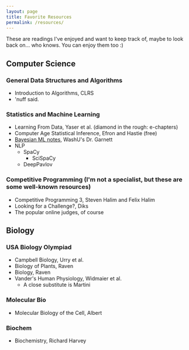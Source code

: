 ```yaml
---
layout: page
title: Favorite Resources
permalink: /resources/
---
```


These are readings I've enjoyed and want to keep track of, maybe to look back on... who knows. You can enjoy them too :)

## Computer Science

### General Data Structures and Algorithms

- Introduction to Algorithms, CLRS
- 'nuff said.

### Statistics and Machine Learning

- Learning From Data, Yaser et al. (diamond in the rough: e-chapters)
- Computer Age Statistical Inference, Efron and Hastie (free)
- [Bayesian ML notes](https://www.cse.wustl.edu/~garnett/cse515t/fall_2019/), WashU's Dr. Garnett
- NLP
	- SpaCy
		- SciSpaCy
	- DeepPavlov

### Competitive Programming (I'm not a specialist, but these are some well-known resources)

- Competitive Programming 3, Steven Halim and Felix Halim
- Looking for a Challenge?, Diks
- The popular online judges, of course

## Biology

### USA Biology Olympiad

- Campbell Biology, Urry et al.
- Biology of Plants, Raven
- Biology, Raven
- Vander's Human Physiology, Widmaier et al.
	- A close substitute is Martini

### Molecular Bio

- Molecular Biology of the Cell, Albert

### Biochem

- Biochemistry, Richard Harvey
